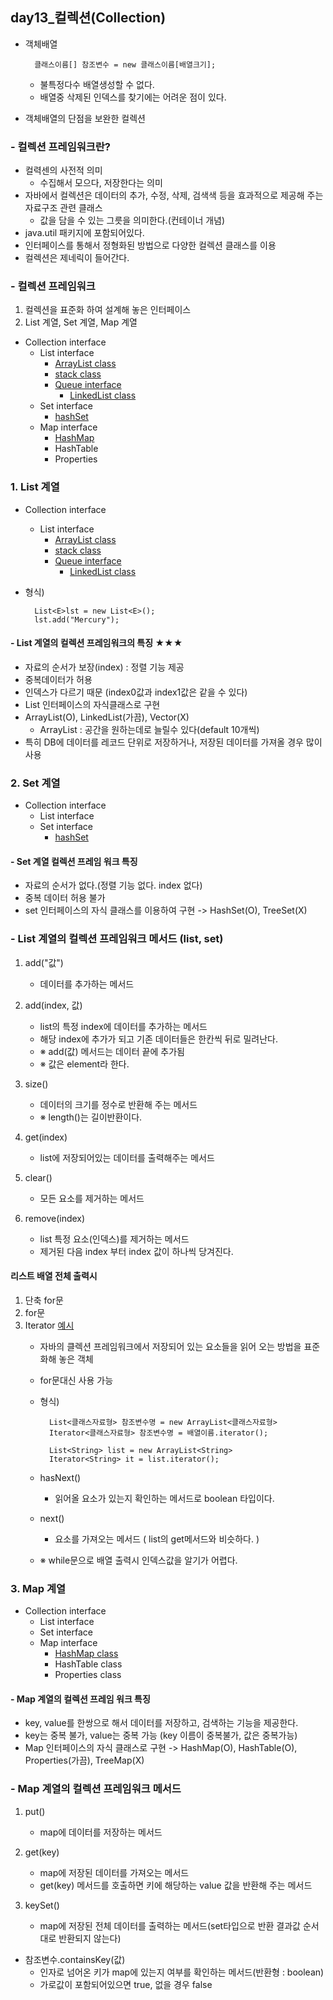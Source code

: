 ## day13_컬렉션(Collection)

- 객체배열 
    
        클래스이름[] 참조변수 = new 클래스이름[배열크기];

    - 불특정다수 배열생성할 수 없다.
    - 배열중 삭제된 인덱스를 찾기에는 어려운 점이 있다.

- 객체배열의 단점을 보완한 컬렉션

 ### - 컬렉션 프레임워크란?
- 컬력센의 사전적 의미 
    - 수집해서 모으다, 저장한다는 의미
- 자바에서 컬렉션은 데이터의 추가, 수정, 삭제, 검색색 등을 효과적으로 제공해 주는 자료구조 관련 클래스
	 - 값을 담을 수 있는 그릇을 의미한다.(컨테이너 개념)
- java.util 패키지에 포함되어있다.
- 인터페이스를 통해서 정형화된 방법으로 다양한 컬렉션 클래스를 이용
- 컬렉션은 제네릭이 들어간다.

### - 컬렉션 프레임워크 
1. 컬렉션을 표준화 하여 설계해 놓은 인터페이스
2. List 계열, Set 계열, Map 계열

- Collection interface
    - List interface
        - [ArrayList class]()
        - [stack class]()
        - [Queue interface]()
            - [LinkedList class]()
    - Set interface
        - [hashSet]()
    - Map interface
        - [HashMap]()
        - HashTable
        - Properties

### 1. List 계열
- Collection interface
    - List interface
        - [ArrayList class]()
        - [stack class]()
        - [Queue interface]()
            - [LinkedList class]()

- 형식)

  		List<E>lst = new List<E>();
 		lst.add("Mercury");
        
#### - List 계열의 컬렉션 프레임워크의 특징 ★★★
- 자료의 순서가 보장(index) : 정렬 기능 제공
- 중복데이터가 허용 
- 인덱스가 다르기 때문 (index0값과 index1값은 같을 수 있다)
- List 인터페이스의 자식클래스로 구현
- ArrayList(O), LinkedList(가끔), Vector(X)
    - ArrayList : 공간을 원하는데로 늘릴수 있다(default 10개씩)
- 특히 DB에 데이터를 레코드 단위로 저장하거나, 저장된 데이터를 가져올 경우 많이 사용

### 2. Set 계열
- Collection interface
    - List interface
    - Set interface
        - [hashSet]()

#### - Set 계열 컬렉션 프레임 워크 특징
- 자료의 순서가 없다.(정렬 기능 없다. index 없다)
- 중복 데이터 허용 불가
- set 인터페이스의 자식 클래스를 이용하여 구현
-> HashSet(O), TreeSet(X)

### - List 계열의 컬렉션 프레임워크 메서드 (list, set)
1. add("값") 
    - 데이터를 추가하는 메서드

2. add(index, 값) 
    - list의 특정 index에 데이터를 추가하는 메서드
    - 해당 index에 추가가 되고 기존 데이터들은 한칸씩 뒤로 밀려난다.
    - ※ add(값) 메서드는 데이터 끝에 추가됨
    - ※ 값은 element라 한다.

3. size() 
    - 데이터의 크기를 정수로 반환해 주는 메서드
    - ※ length()는 길이반환이다.

4. get(index) 
    - list에 저장되어있는 데이터를 출력해주는 메서드

5. clear() 
    - 모든 요소를 제거하는 메서드

6. remove(index) 
    - list 특정 요소(인덱스)를 제거하는 메서드
    - 제거된 다음 index 부터 index 값이 하나씩 당겨진다.	

#### 리스트 배열 전체 출력시
1. 단축 for문 
2. for문
3. Iterator [예시]()
    - 자바의 클렉션 프레임워크에서 저장되어 있는 요소들을 읽어 오는 방법을 표준화해 놓은 객체
    - for문대신 사용 가능
    - 형식)

            List<클래스자료형> 참조변수명 = new ArrayList<클래스자료형>
            Iterator<클래스자료형> 참조변수명 = 배열이름.iterator(); 
        
            List<String> list = new ArrayList<String>
            Iterator<String> it = list.iterator();

    - hasNext() 
        - 읽어올 요소가 있는지 확인하는 메서드로 boolean 타입이다.

    - next() 	 
        - 요소를 가져오는 메서드 ( list의 get메서드와 비슷하다. )

    - ※ while문으로 배열 출력시 인덱스값을 알기가 어렵다.


### 3. Map 계열

- Collection interface
    - List interface
    - Set interface
    - Map interface
        - [HashMap class]()
        - HashTable class 
        - Properties class

#### - Map 계열의 컬렉션 프레임 워크 특징
- key, value를 한쌍으로 해서 데이터를 저장하고, 검색하는 기능을 제공한다.
- key는 중복 불가, value는 중복 가능 (key 이름이 중복불가, 값은 중복가능)
- Map 인터페이스의 자식 클래스로 구현 
	-> HashMap(O), HashTable(O), Properties(가끔), TreeMap(X)

### - Map 계열의 컬렉션 프레임워크 메서드 
1. put() 
    - map에 데이터를 저장하는 메서드

2. get(key) 
    - map에 저장된 데이터를 가져오는 메서드
    - get(key) 메서드를 호출하면 키에 해당하는 value 값을 반환해 주는 메서드

3. keySet() 
    - map에 저장된 전체 데이터를 출력하는 메서드(set타입으로 반환 결과값 순서대로 반환되지 않는다)

- 참조변수.containsKey(값) 
    - 인자로 넘어온 키가 map에 있는지 여부를 확인하는 메서드(반환형 : boolean)
    - 가로값이 포함되어있으면 true, 없을 경우 false 